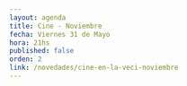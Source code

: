 ```yaml
---
layout: agenda
title: Cine - Noviembre
fecha: Viernes 31 de Mayo
hora: 21hs
published: false
orden: 2
link: /novedades/cine-en-la-veci-noviembre
---
```

